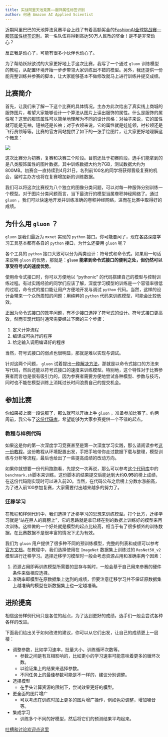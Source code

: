 ```yaml
---
title: 实战阿里天池竞赛——服饰属性标签识别
author: 何通 Amazon AI Applied Scientist
---
```


近期阿里巴巴的天池算法竞赛平台上线了有着高额奖金的[FashionAI全球挑战赛—服饰属性标签识别](https://tianchi.aliyun.com/competition/information.htm?spm=5176.100067.5678.2.5f1b3a26SDt1nT&raceId=231649)。第一名队伍将得到高达50万人民币的奖金！是不是非常动心？

反正我是动心了，可能有很多小伙伴也动心了。

为了帮助跃跃欲试的大家更好地上手这次比赛，我写了一个通过 `gluon` 训练模型的教程，从配置环境开始一步步带领大家训练出不错的模型。另外，我还提供一份能完整训练并参赛的脚本，让大家能够基本不做修改就马上进行训练并提交成绩。

## 比赛简介

首先，让我们来了解一下这个比赛的具体情况。主办方此次给出了真实线上商城的服饰图片，希望大家能够设计一个算法从图片上读出服饰的属性。什么是服饰的属性呢？这里的服饰属性可以简单地理解为不同的设计风格：对袖子来说，它的属性就可能是无袖，短袖还是长袖；对于衣领来说，它的属性就是娃娃领，衬衫领还是飞行员领等等。比赛的官方网站提供了如下的一张手绘图片，让大家更好地理解这个概念：

![](https://work.alibaba-inc.com/aliwork_tfs/g01_alibaba-inc_com/tfscom/TB1CgoOXqmWBuNjy1XaXXXCbXXa.tfsprivate.jpg)

这次比赛分为初赛，复赛和决赛三个阶段。目前还处于初赛阶段，选手们能拿到的是八类服饰属性的图片数据，其中训练数据大约为7GB，测试数据大约为800MB。初赛会一直持续到4月21日，名列前100名的同学将获得晋级复赛的机会，届时主办方也将在复赛增加新的训练数据。

我们可以将这次比赛视为八个独立的图像分类问题，可以对每一种服饰分别训练一个模型。对于图片分类问题而言，当下最流行的模型当属卷积神经网络了。通过 `gluon` ，我们可以快速地开发并训练准确的卷积神经网络，进而在比赛中取得好的成绩。

## 为什么用 `gluon` ？

`gluon` 是我们最近为 `mxnet` 实现的 `python` 接口。你可能要问了，现在各路深度学习工具基本都有各自的 `python` 接口，为什么还要用 `gluon` 呢？

各个工具的 `python` 接口大致可以分为两类设计：符号式和命令式。如果用一句话来说明 `gluon` 的优势，那就是：**`gluon` 能拿到命令式接口的便利之处，但仍然可以享受符号式的速度优势**。

使用命令式接口时，你可以方便地以 “pythonic” 的代码搭建自己的模型与控制训练过程。有过实践经验的同学们应该了解，深度学习模型的训练是一个容错率很低的过程，命令式的接口能让用户方便地开发与调试 `python` 代码。当然，这样的设计会带来一个众所周知的问题：用纯粹的 `python` 代码来训练模型，可能会比较低效。

正因为命令式接口的效率问题，有不少接口选择了符号式的设计。符号式接口更高效，然而实现代码时通常需要经过下面的三个步骤：

1. 定义计算流程
2. 编译成可执行的程序
3. 给定输入调用编译好的程序

当然，符号式接口的弱点也很明显，那就是难以实现与调试。

针对这两个问题， `gluon` 试着提出[一种解决方法](http://zh.gluon.ai/chapter_gluon-advances/hybridize.html)，那就是以命令式接口的方法来写代码，然后还能以符号式接口的速度来训练模型。特别地，这个特性对于比赛参赛者而言也是很有吸引力的，因为参赛者需要方便地尝试各种模型、参数与技巧，同时也不能在模型训练上消耗过长时间浪费自己的提交机会。

## 参加比赛

你如果被上面一段说服了，那么就可以开始上手 `gluon` ，准备参加比赛了。约两周前，我公布了[这份代码库](https://github.com/hetong007/Gluon-FashionAI-Attributes)，希望能够为大家参赛提供一个不错的起点。

### 教程与样例代码

如果这是你的第一次深度学习竞赛甚至是第一次深度学习实践，那么请阅读参考[这一份教程](https://github.com/hetong007/Gluon-FashionAI-Attributes/blob/master/FashionAI-Attributes-Skirt.ipynb)。这份教程从环境配置出发，手把手地带你走过数据下载与整理，模型训练与分析等流程，最后也给出了一些提高成绩的改动方向。

如果你就想要一份代码跑跑看，先提交一次再说，那么可以参考[这个代码库](https://github.com/hetong007/Gluon-FashionAI-Attributes)中的`benchmark.sh`脚本来训练。这份脚本的结果提交后能达到大约**0.95**的榜上成绩，在这份代码刚实现时可以进入前20。当然，在代码公布之后榜上分数水涨船高，为了进入前100参加复赛，大家需要付出越来越多的努力了。

### 迁移学习

在教程和样例代码中，我们选择了迁移学习的思想来训练模型。打个比方，迁移学习就是“站在巨人的肩膀上”，它的思路就是拿已经在别的数据上训练好的模型来再次训练。这样做的一个好处就是模型的起点比较高，相当于有了很多额外的训练数据，在比赛数据不是很丰富的情况下尤为有效。

我们为 `gluon` 用户提供了很多种不同的预训练模型，完整的列表和成绩可以参考[官方文档](https://mxnet.incubator.apache.org/api/python/gluon/model_zoo.html)。在教程中，我们选择使用在 `ImageNet` 数据集上训练过的 `ResNet50_v2` 模型进行迁移学习。选择迁移学习模型时一般会考虑资源占用和准确率两个因素：

1. 资源占用即再训练模型所需要的显存与耗时，一般会基于自己用来参赛的硬件条件来做相应选择。
2. 准确率即模型在原数据集上达到的成绩，但要注意迁移学习并不保证原数据集上越准确的模型在新数据集上也一定越准确。

## 进阶提高

相信这份样例代码只是各位的起点，为了达到更好的成绩，选手们一般会尝试各种各样的改进。

下面我们给出关于如何改进的建议，你可以从它们出发，让自己的成绩更上一层楼：

- 调整参数，比如学习速率，批量大小，训练循环次数等。
	- 参数之间是有互相影响的，比如更小的学习速率可能意味着更多的循环次数。
	- 以验证集上的结果来选择参数。
	- 不同任务上的最佳参数可能是不一样的，建议分别调整。
- 选择模型
	- 在手头计算资源的限制下，尝试效果更好的模型。
- 更全面的图片增广
	- 可以考虑在训练时加上更多的图片增广操作，例如色彩调整，增加噪音等。
- 集成学习
	- 训练多个不同的好模型，然后将它们的预测结果平均起来。

[吐槽和讨论欢迎点这里](https://discuss.gluon.ai/t/topic/5353)
